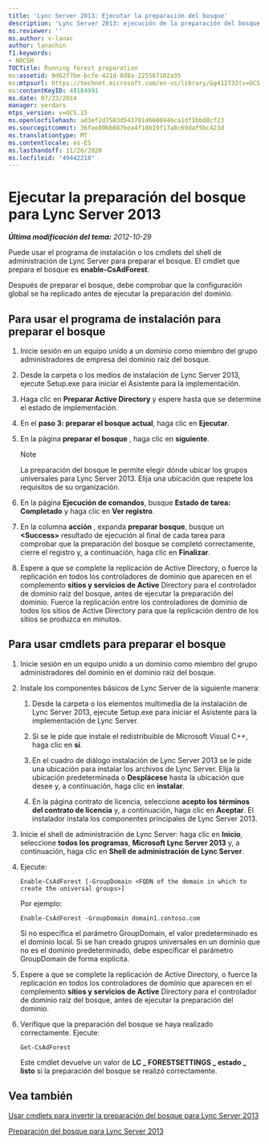 ```yaml
---
title: 'Lync Server 2013: Ejecutar la preparación del bosque'
description: 'Lync Server 2013: ejecución de la preparación del bosque.'
ms.reviewer: ''
ms.author: v-lanac
author: lanachin
f1.keywords:
- NOCSH
TOCTitle: Running forest preparation
ms:assetid: 9d62f7be-bcfe-421d-8d8a-225567102a35
ms:mtpsurl: https://technet.microsoft.com/en-us/library/Gg412732(v=OCS.15)
ms:contentKeyID: 48184991
ms.date: 07/23/2014
manager: serdars
mtps_version: v=OCS.15
ms.openlocfilehash: ad3ef2d7583d541701d6606946ca1df1bbd8cf23
ms.sourcegitcommit: 36fee89bb887bea4f18b19f17a8c69daf5bc423d
ms.translationtype: MT
ms.contentlocale: es-ES
ms.lasthandoff: 11/26/2020
ms.locfileid: "49442218"
---
```

# <a name="running-forest-preparation-for-lync-server-2013"></a>Ejecutar la preparación del bosque para Lync Server 2013

<div data-xmlns="http://www.w3.org/1999/xhtml">

<div class="topic" data-xmlns="http://www.w3.org/1999/xhtml" data-msxsl="urn:schemas-microsoft-com:xslt" data-cs="https://msdn.microsoft.com/">

<div data-asp="https://msdn2.microsoft.com/asp">



</div>

<div id="mainSection">

<div id="mainBody">

<span> </span>

_**Última modificación del tema:** 2012-10-29_

Puede usar el programa de instalación o los cmdlets del shell de administración de Lync Server para preparar el bosque. El cmdlet que prepara el bosque es **enable-CsAdForest**.

Después de preparar el bosque, debe comprobar que la configuración global se ha replicado antes de ejecutar la preparación del dominio.

<div>

## <a name="to-use-setup-to-prepare-the-forest"></a>Para usar el programa de instalación para preparar el bosque

1.  Inicie sesión en un equipo unido a un dominio como miembro del grupo administradores de empresa del dominio raíz del bosque.

2.  Desde la carpeta o los medios de instalación de Lync Server 2013, ejecute Setup.exe para iniciar el Asistente para la implementación.

3.  Haga clic en **Preparar Active Directory** y espere hasta que se determine el estado de implementación.

4.  En el **paso 3: preparar el bosque actual**, haga clic en **Ejecutar**.

5.  En la página **preparar el bosque** , haga clic en **siguiente**.
    
    <div>
    

    > [!NOTE]  
    > La preparación del bosque le permite elegir dónde ubicar los grupos universales para Lync Server 2013. Elija una ubicación que respete los requisitos de su organización.

    
    </div>

6.  En la página **Ejecución de comandos**, busque **Estado de tarea: Completado** y haga clic en **Ver registro**.

7.  En la columna **acción** , expanda **preparar bosque**, busque un **\<Success\>** resultado de ejecución al final de cada tarea para comprobar que la preparación del bosque se completó correctamente, cierre el registro y, a continuación, haga clic en **Finalizar**.

8.  Espere a que se complete la replicación de Active Directory, o fuerce la replicación en todos los controladores de dominio que aparecen en el complemento **sitios y servicios de Active** Directory para el controlador de dominio raíz del bosque, antes de ejecutar la preparación del dominio. Fuerce la replicación entre los controladores de dominio de todos los sitios de Active Directory para que la replicación dentro de los sitios se produzca en minutos.

</div>

<div>

## <a name="to-use-cmdlets-to-prepare-the-forest"></a>Para usar cmdlets para preparar el bosque

1.  Inicie sesión en un equipo unido a un dominio como miembro del grupo administradores del dominio en el dominio raíz del bosque.

2.  Instale los componentes básicos de Lync Server de la siguiente manera:
    
    1.  Desde la carpeta o los elementos multimedia de la instalación de Lync Server 2013, ejecute Setup.exe para iniciar el Asistente para la implementación de Lync Server.
    
    2.  Si se le pide que instale el redistribuible de Microsoft Visual C++, haga clic en **sí**.
    
    3.  En el cuadro de diálogo instalación de Lync Server 2013 se le pide una ubicación para instalar los archivos de Lync Server. Elija la ubicación predeterminada o **Desplácese** hasta la ubicación que desee y, a continuación, haga clic en **instalar**.
    
    4.  En la página contrato de licencia, seleccione **acepto los términos del contrato de licencia** y, a continuación, haga clic en **Aceptar**. El instalador instala los componentes principales de Lync Server 2013.

3.  Inicie el shell de administración de Lync Server: haga clic en **Inicio**, seleccione **todos los programas**, **Microsoft Lync Server 2013** y, a continuación, haga clic en **Shell de administración de Lync Server**.

4.  Ejecute:
    
        Enable-CsAdForest [-GroupDomain <FQDN of the domain in which to create the universal groups>]
    
    Por ejemplo:
    
        Enable-CsAdForest -GroupDomain domain1.contoso.com 
    
    Si no especifica el parámetro GroupDomain, el valor predeterminado es el dominio local. Si se han creado grupos universales en un dominio que no es el dominio predeterminado, debe especificar el parámetro GroupDomain de forma explícita.

5.  Espere a que se complete la replicación de Active Directory, o fuerce la replicación en todos los controladores de dominio que aparecen en el complemento **sitios y servicios de Active** Directory para el controlador de dominio raíz del bosque, antes de ejecutar la preparación del dominio.

6.  Verifique que la preparación del bosque se haya realizado correctamente. Ejecute:
    
        Get-CsAdForest 
    
    Este cmdlet devuelve un valor de **LC \_ FORESTSETTINGS \_ estado \_ listo** si la preparación del bosque se realizó correctamente.

</div>

<div>

## <a name="see-also"></a>Vea también


[Usar cmdlets para invertir la preparación del bosque para Lync Server 2013](lync-server-2013-using-cmdlets-to-reverse-forest-preparation.md)  


[Preparación del bosque para Lync Server 2013](lync-server-2013-preparing-the-forest.md)  
  

</div>

</div>

<span> </span>

</div>

</div>

</div>

